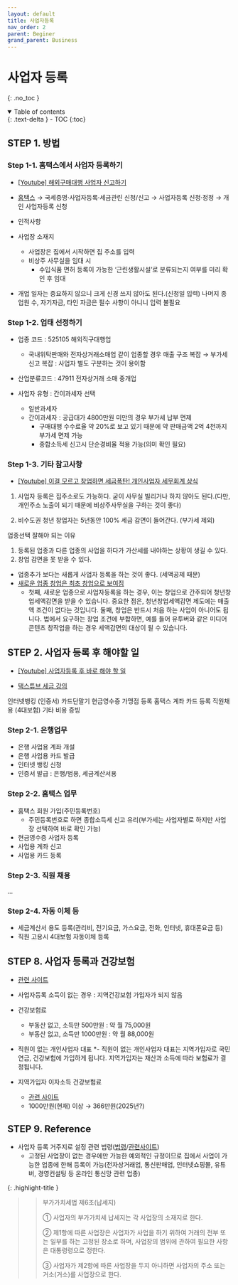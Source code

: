 ```yaml
---
layout: default
title: 사업자등록
nav_order: 2
parent: Beginer
grand_parent: Business
---
```


# 사업자 등록
{: .no_toc }

<details open markdown="block">
  <summary>
    Table of contents
  </summary>
  {: .text-delta }
- TOC
{:toc}
</details>
<!------------------------------------ STEP ------------------------------------>

## STEP 1. 방법

### Step 1-1. 홈택스에서 사업자 등록하기

* [[Youtube] 해외구매대행 사업자 신고하기](https://www.youtube.com/watch?v=gJZ3Gwniwv0)

* [홈택스](https://www.hometax.go.kr/websquare/websquare.html?w2xPath=/ui/pp/index_pp.xml) → 국세증명·사업자등록·세금관린 신청/신고 → 사업자등록 신청·정정 → 개인 사업자등록 신청

* 인적사항

* 사업장 소재지
  * 사업장은 집에서 시작하면 집 주소를 입력
  * 비상주 사무실을 임대 시
    * 수입식품 면허 등록이 가능한 ‘근린생활시설’로 분류되는지 여부를 미리 확인 후 임대

* 개업 일자는 중요하지 않으니 크게 신경 쓰지 않아도 된다.(신청일 입력) 나머지 종업원 수, 자기자금, 타인 자금은 필수 사항이 아니니 입력 불필요


### Step 1-2. 업태 선정하기

* 업종 코드 : 525105 해외직구대행업
  * 국내위탁판매와 전자상거래소매업 같이 업종할 경우 매출 구조 복잡 → 부가세 신고 복잡 : 사업자 별도 구분하는 것이 용이함
* 산업분류코드 : 47911 전자상거래 소매 중개업

* 사업자 유형 : 간이과세자 선택
  * 일반과세자
  * 간이과세자 : 공급대가 4800만원 미만의 경우 부가세 납부 면제
    * 구매대행 수수료율 약 20%로 보고 있기 때문에 약 판매금액 2억 4천까지 부가세 면제 가능
    * 종합소득세 신고시 단순경비율 적용 가능(의미 확인 필요)


### Step 1-3. 기타 참고사항

* [[Youtube] 이걸 모르고 창업하면 세금폭탄! 개인사업자 세무회계 상식](https://www.youtube.com/watch?v=0Tn_Kwu1W_s)

1. 사업자 등록은 집주소로도 가능하다.
굳이 사무실 빌리거나 하지 않아도 된다.(다만, 개인주소 노출이 되기 때문에 비상주사무실을 구하는 것이 좋다)

2. 비수도권 청년 창업자는 5년동안 100% 세금 감면이 들어간다. (부가세 제외)

업종선택 잘해야 되는 이유
1. 등록된 업종과 다른 업종의 사업을 하다가 가산세를 내야하는 상황이 생길 수 있다.
2. 창업 감면을 못 받을 수 있다.
- 업종추가 보다는 새롭게 사업자 등록을 하는 것이 좋다. (세액공제 때문)
- [새로운 업종 창업은 최초 창업으로 보여짐](https://www.findsemusa.com/service/consult/consultView.do?qidx=17780)
  - 첫째, 새로운 업종으로 사업자등록을 하는 경우, 이는 창업으로 간주되어 청년창업세액감면을 받을 수 있습니다. 중요한 점은, 청년창업세액감면 제도에는 매출액 조건이 없다는 것입니다.
둘째, 창업은 반드시 처음 하는 사업이 아니어도 됩니다. 법에서 요구하는 창업 조건에 부합하면, 예를 들어 유투버와 같은 미디어콘텐츠 창작업을 하는 경우 세액감면의 대상이 될 수 있습니다.

<!------------------------------------ STEP ------------------------------------>


## STEP 2. 사업자 등록 후 해야할 일

* [[Youtube] 사업자등록 후 바로 해야 할 일](https://www.youtube.com/watch?v=iP6xl1mjjeM)

* [택스튜브 세금 강의](https://cafe.naver.com/taxmother)


인터넷뱅킹 (인증서)
카드단말기
현금영수증 가맹점 등록
홈택스 계좌 카드 등록
직원채용 (4대보험)
기타 비용 증빙

### Step 2-1. 은행업무
  * 은행 사업용 계좌 개설
  * 은행 사업용 카드 발급
  * 인터넷 뱅킹 신청
  * 인증서 발급 : 은행/범용, 세금계산서용

### Step 2-2. 홈택스 업무
  * 홈택스 회원 가입(주민등록번호)
    * 주민등록번호로 하면 종합소득세 신고 유리(부가세는 사업자별로 하지만 사업장 선택하여 바로 확인 가능)
  * 현금영수증 사업자 등록
  * 사업용 계좌 신고
  * 사업용 카드 등록

### Step 2-3. 직원 채용
  ...

### Step 2-4. 자동 이체 등
  * 세금계산서 용도 등록(관리비, 전기요금, 가스요금, 전화, 인터넷, 휴대폰요금 등)
  * 직원 고용시 4대보험 자동이체 등록



<!------------------------------------ STEP ------------------------------------>


## STEP 8. 사업자 등록과 건강보험

* [관련 사이트](https://m.blog.naver.com/levelup4/220991880097)

* 사업자등록 소득이 없는 경우 : 지역건강보험 가입자가 되지 않음

* 건강보험료
  * 부동산 없고, 소득만 500만원 : 약 월 75,000원
  * 부동산 없고, 소득만 1000만원 : 약 월 88,000원

* 직원이 없는 개인사업자 대표
  *- 직원이 없는 개인사업자 대표는 지역가입자로 국민연금, 건강보험에 가입하게 됩니다. 지역가입자는 재산과 소득에 따라 보험료가 결정됩니다.

* 지역가입자 이자소득 건강보험료
  * [관련 사이트](https://www.mk.co.kr/economy/view.php?sc=50000001&year=2022&no=947676)
  * 1000만원(현재) 이상 → 366만원(2025년?)


<!------------------------------------ STEP ------------------------------------>

## STEP 9. Reference

* 사업자 등록 거주지로 설정 관련 법령([법령](https://glaw.scourt.go.kr/wsjo/lawod/sjo190.do?contId=2163954&q=%EB%B6%80%EA%B0%80%EA%B0%80%EC%B9%98%EC%84%B8%EB%B2%95&nq=&w=lawod&section=lawod_tot&subw=&subsection=&subId=&csq=&groups=&category=&outmax=1&msort=&onlycount=&sp=&d1=&d2=&d3=&d4=&d5#1695997318676)/[관련사이트](https://blog.mstacc.com/qa/%EB%B6%80%EA%B0%80%EC%84%B8/1928))
  * 고정된 사업장이 없는 경우에만 가능한 예외적인 규정이므로 집에서 사업이 가능한 업종에 한해 등록이 가능(전자상거래업, 통신판매업, 인터넷쇼핑몰, 유튜버, 경영컨설팅 등 온라인 통신망 관련 업종)

{: .highlight-title }
> > 부가가치세법 제6조(납세지)
> >
> > ① 사업자의 부가가치세 납세지는 각 사업장의 소재지로 한다.
> >
> > ② 제1항에 따른 사업장은 사업자가 사업을 하기 위하여 거래의 전부 또는 일부를 하는 고정된 장소로 하며, 사업장의 범위에 관하여 필요한 사항은 대통령령으로 정한다.
> >
> > ③ 사업자가 제2항에 따른 사업장을 두지 아니하면 사업자의 주소 또는 거소(거소)를 사업장으로 한다.